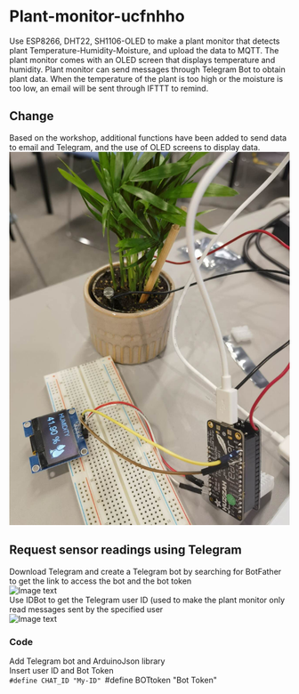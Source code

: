 # Plant-monitor-ucfnhho
Use ESP8266, DHT22, SH1106-OLED to make a plant monitor that detects plant Temperature-Humidity-Moisture, and upload the data to MQTT. The plant monitor comes with an OLED screen that displays temperature and humidity. Plant monitor can send messages through Telegram Bot to obtain plant data. When the temperature of the plant is too high or the moisture is too low, an email will be sent through IFTTT to remind.
## Change
Based on the workshop, additional functions have been added to send data to email and Telegram, and the use of OLED screens to display data.  
![Image text](https://github.com/ChaceHH-H/Image/blob/main/2776d6a2b9b1b5141828e33d0985b78.jpg)
## Request sensor readings using Telegram
Download Telegram and create a Telegram bot by searching for BotFather to get the link to access the bot and the bot token  
![Image text](https://i0.wp.com/randomnerdtutorials.com/wp-content/uploads/2020/06/Telegram-Botfather.png?w=362&quality=100&strip=all&ssl=1)  
Use IDBot to get the Telegram user ID (used to make the plant monitor only read messages sent by the specified user  
![Image text](https://i0.wp.com/randomnerdtutorials.com/wp-content/uploads/2020/06/Telegram-ID-Bot.png?w=348&quality=100&strip=all&ssl=1)  
### Code
Add Telegram bot and ArduinoJson library  
Insert user ID and Bot Token  
``#define CHAT_ID "My-ID"
``#define BOTtoken "Bot Token"
